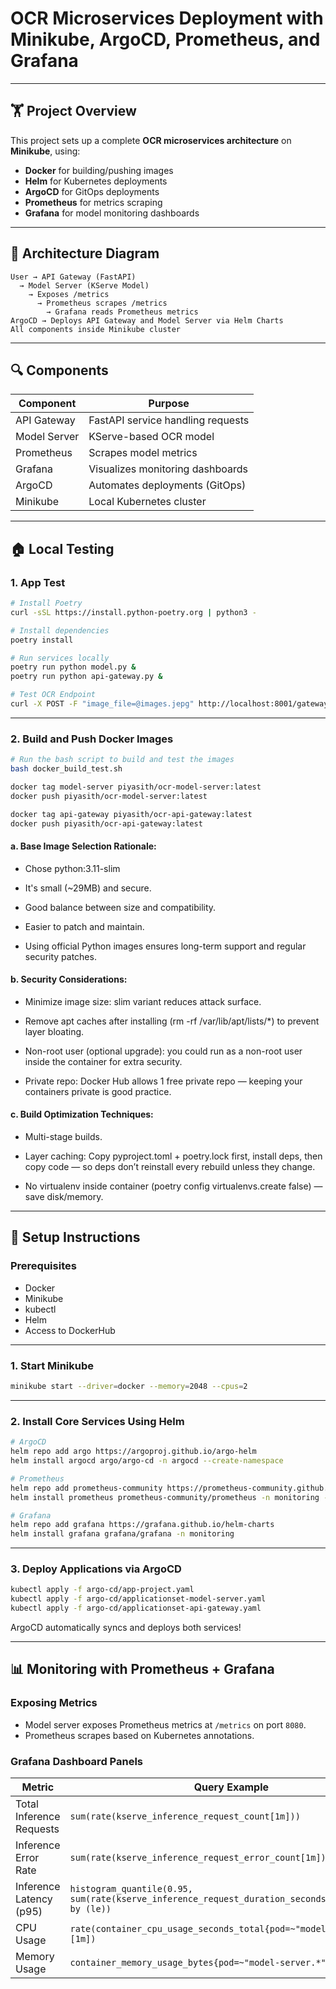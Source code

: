 # OCR Microservices Deployment with Minikube, ArgoCD, Prometheus, and Grafana

---

## 🏋️ Project Overview

This project sets up a complete **OCR microservices architecture** on **Minikube**, using:
- **Docker** for building/pushing images
- **Helm** for Kubernetes deployments
- **ArgoCD** for GitOps deployments
- **Prometheus** for metrics scraping
- **Grafana** for model monitoring dashboards

---

## 🏢 Architecture Diagram

```
User → API Gateway (FastAPI)
  → Model Server (KServe Model)
    → Exposes /metrics
      → Prometheus scrapes /metrics
        → Grafana reads Prometheus metrics
ArgoCD → Deploys API Gateway and Model Server via Helm Charts
All components inside Minikube cluster
```

---

## 🔍 Components

| Component       | Purpose                           |
|-----------------|-----------------------------------|
| API Gateway     | FastAPI service handling requests |
| Model Server    | KServe-based OCR model             |
| Prometheus      | Scrapes model metrics              |
| Grafana         | Visualizes monitoring dashboards   |
| ArgoCD          | Automates deployments (GitOps)     |
| Minikube        | Local Kubernetes cluster           |

---

## 🏠 Local Testing

### 1. App Test

```bash
# Install Poetry
curl -sSL https://install.python-poetry.org | python3 -

# Install dependencies
poetry install

# Run services locally
poetry run python model.py &
poetry run python api-gateway.py &

# Test OCR Endpoint
curl -X POST -F "image_file=@images.jepg" http://localhost:8001/gateway/ocr
```

---

### 2. Build and Push Docker Images

```bash
# Run the bash script to build and test the images
bash docker_build_test.sh

docker tag model-server piyasith/ocr-model-server:latest
docker push piyasith/ocr-model-server:latest

docker tag api-gateway piyasith/ocr-api-gateway:latest
docker push piyasith/ocr-api-gateway:latest
```

#### a. Base Image Selection Rationale:

- Chose python:3.11-slim

- It's small (~29MB) and secure.

- Good balance between size and compatibility.

- Easier to patch and maintain.

- Using official Python images ensures long-term support and regular security patches.

#### b. Security Considerations:

- Minimize image size: slim variant reduces attack surface.

- Remove apt caches after installing (rm -rf /var/lib/apt/lists/*) to prevent layer bloating.

- Non-root user (optional upgrade): you could run as a non-root user inside the container for extra security.

- Private repo: Docker Hub allows 1 free private repo — keeping your containers private is good practice.

#### c. Build Optimization Techniques:

- Multi-stage builds.

- Layer caching: Copy pyproject.toml + poetry.lock first, install deps, then copy code — so deps don’t reinstall every rebuild unless they change.

- No virtualenv inside container (poetry config virtualenvs.create false) — save disk/memory.

---

## 🔧 Setup Instructions

### Prerequisites

- Docker
- Minikube
- kubectl
- Helm
- Access to DockerHub

---

### 1. Start Minikube

```bash
minikube start --driver=docker --memory=2048 --cpus=2
```

---

### 2. Install Core Services Using Helm

```bash
# ArgoCD
helm repo add argo https://argoproj.github.io/argo-helm
helm install argocd argo/argo-cd -n argocd --create-namespace

# Prometheus
helm repo add prometheus-community https://prometheus-community.github.io/helm-charts
helm install prometheus prometheus-community/prometheus -n monitoring --create-namespace

# Grafana
helm repo add grafana https://grafana.github.io/helm-charts
helm install grafana grafana/grafana -n monitoring
```

---

### 3. Deploy Applications via ArgoCD

```bash
kubectl apply -f argo-cd/app-project.yaml
kubectl apply -f argo-cd/applicationset-model-server.yaml
kubectl apply -f argo-cd/applicationset-api-gateway.yaml
```

ArgoCD automatically syncs and deploys both services!

---

## 📊 Monitoring with Prometheus + Grafana

### Exposing Metrics
- Model server exposes Prometheus metrics at `/metrics` on port `8080`.
- Prometheus scrapes based on Kubernetes annotations.

### Grafana Dashboard Panels

| Metric                        | Query Example |
|-------------------------------|---------------|
| Total Inference Requests      | `sum(rate(kserve_inference_request_count[1m]))` |
| Inference Error Rate          | `sum(rate(kserve_inference_request_error_count[1m]))` |
| Inference Latency (p95)        | `histogram_quantile(0.95, sum(rate(kserve_inference_request_duration_seconds_bucket[5m])) by (le))` |
| CPU Usage                     | `rate(container_cpu_usage_seconds_total{pod=~"model-server.*"}[1m])` |
| Memory Usage                  | `container_memory_usage_bytes{pod=~"model-server.*"}` |
